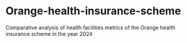 # Orange-health-insurance-scheme
Comparative analysis of health facilities metrics of the Orange health insurance scheme in the year 2024
